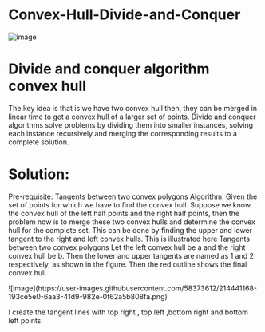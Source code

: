 # Convex-Hull-Divide-and-Conquer
![image](https://user-images.githubusercontent.com/58373612/214441040-f78abf65-7283-4c0e-a172-9bd9e4c5f1d8.png)

<h1>Divide and conquer algorithm convex hull</h1>

<p>The key idea is that is we have two convex hull then, they can be merged in linear time to get a convex hull of a larger set of points. Divide and conquer algorithms solve problems by dividing them into smaller instances, solving each instance recursively and merging the corresponding results to a complete solution.</p>


<h1>Solution:</h1>
<p>Pre-requisite: Tangents between two convex polygons Algorithm: Given the set of points for which we have to find the convex hull. Suppose we know the convex hull of the left half points and the right half points, then the problem now is to merge these two convex hulls and determine the convex hull for the complete set. This can be done by finding the upper and lower tangent to the right and left convex hulls. This is illustrated here Tangents between two convex polygons Let the left convex hull be a and the right convex hull be b. Then the lower and upper tangents are named as 1 and 2 respectively, as shown in the figure. Then the red outline shows the final convex hull.</p>
![image](https://user-images.githubusercontent.com/58373612/214441168-193ce5e0-6aa3-41d9-982e-0f62a5b808fa.png)

I create the tangent lines with top right , top left ,bottom right and bottom left points. 
